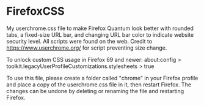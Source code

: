 # FirefoxCSS
My userchrome.css file to make Firefox Quantum look better with rounded tabs, a fixed-size URL bar, and changing URL bar color to indicate website security level. All scripts were found on the web. Credit to https://www.userchrome.org/ for script preventing size change.

To unlock custom CSS usage in Firefox 69 and newer:
about:config > toolkit.legacyUserProfileCustomizations.stylesheets > true

To use this file, please create a folder called "chrome" in your Firefox profile and place a copy of the userchrome.css file in it, then restart Firefox. The changes can be undone by deleting or renaming the file and restarting Firefox.
